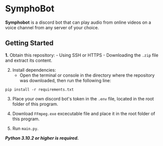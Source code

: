 # **SymphoBot**

**Symphobot** is a discord bot that can play audio from online videos on a voice channel from any server of your choice.

## Getting Started

**1.** Obtain this repository:
       - Using SSH or HTTPS
       - Downloading the `.zip` file and extract its content.

2. Install dependencies:
   - Open the terminal or console in the directory where the repository was downloaded, then run the following line:
   
`pip install -r requirements.txt`

3. Place your own discord bot's token in the `.env` file, located in the root folder of this program.

4. Download `FFmpeg.exe` excecutable file and place it in the root folder of this program.

5. Run `main.py`.


***Python 3.10.2 or higher is required.***